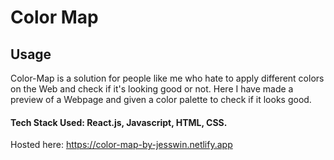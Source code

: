 # Color Map

## Usage

 Color-Map is a solution for people like me who hate to apply different colors on the Web and check if it's looking good or not. Here I have made a preview of a Webpage and given a color palette to check if it looks good.

#### Tech Stack Used: React.js, Javascript, HTML, CSS.

Hosted here: https://color-map-by-jesswin.netlify.app
